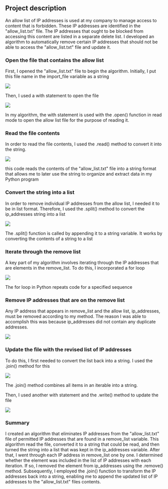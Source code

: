 ## Project description

An allow list of IP addresses is used at my company to manage access to content that is forbidden. These IP addresses are identified in the "allow_list.txt" file. The IP addresses that ought to be blocked from accessing this content are listed in a separate delete list. I developed an algorithm to automatically remove certain IP addresses that should not be able to access the "allow_list.txt" file and update it. 

### Open the file that contains the allow list

First, I opened the "allow_list.txt" file to begin the algorithm. Initially, I put this file name in the import_file variable as a string

<img src="https://i.imgur.com/5uVrPOz.png">

Then, I used a with statement to open the file

<img  src="https://i.imgur.com/lMKFwOD.png">

In my algorithm, the with statement is used with the .open() function in read mode to open the allow list file for the purpose of reading it.

### Read the file contents

In order to read the file contents, I used the .read() method to convert it into the string.

<img src="https://i.imgur.com/YhcXcdH.png">

this code reads the contents of the "allow_list.txt" file into a string format that allows me to later use the string to organize and extract data in my Python program

### Convert the string into a list

In order to remove individual IP addresses from the allow list, I needed it to be in list format. Therefore, I used the .split() method to convert the ip_addresses string into a list

<img src="https://i.imgur.com/2iGizyW.png">

The .split() function is called by appending it to a string variable. It works by converting the contents of a string to a list 

### Iterate through the remove list

A key part of my algorithm involves iterating through the IP addresses that are elements in the remove_list. To do this, I incorporated a for loop

<img src="https://i.imgur.com/hEqeMEu.png">

The for loop in Python repeats code for a specified sequence

### Remove IP addresses that are on the remove list

Any IP address that appears in remove_list and the allow list, ip_addresses, must be removed according to my method.  The reason I was able to accomplish this was because ip_addresses did not contain any duplicate addresses.

<img src="https://i.imgur.com/zVCzCn5.png">

### Update the file with the revised list of IP addresses

To do this, I first needed to convert the list back into a string. I used the .join() method for this

<img src="https://i.imgur.com/PjmWMJR.png">

The .join() method combines all items in an iterable into a string. 

Then, I used another with statement and the .write() method to update the file

<img src="https://i.imgur.com/GBX8jaA.png">

### Summary

I created an algorithm that eliminates IP addresses from the "allow_list.txt" file of permitted IP addresses that are found in a remove_list variable. This algorithm read the file, converted it to a string that could be read, and then turned the string into a list that was kept in the ip_addresses variable. After that, I went through each IP address in remove_list one by one. I determined whether the element was included in the list of IP addresses with each iteration. If so, I removed the element from ip_addresses using the .remove() method. Subsequently, I employed the .join() function to transform the IP addresses back into a string, enabling me to append the updated list of IP addresses to the "allow_list.txt" files contents.



















